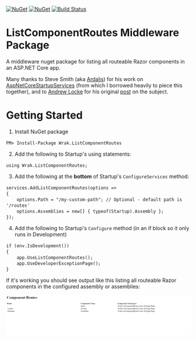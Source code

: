 [![NuGet](https://img.shields.io/nuget/v/Wrak.ListComponentRoutes.svg)](https://www.nuget.org/packages/Wrak.ListComponentRoutes) [![NuGet](https://img.shields.io/nuget/dt/Wrak.ListComponentRoutes.svg)](https://www.nuget.org/packages/Wrak.ListComponentRoutes)
[![Build Status](https://wrakocy.visualstudio.com/ListComponentRoutes/_apis/build/status/wrakocy.ListComponentRoutes?branchName=main)](https://wrakocy.visualstudio.com/ListComponentRoutes/_build/latest?definitionId=3&branchName=main)

# ListComponentRoutes Middleware Package

A middleware nuget package for listing all routeable Razor components in an ASP.NET Core app. 

Many thanks to Steve Smith (aka [Ardalis](https://github.com/ardalis)) for his work on [AspNetCoreStartupServices](https://github.com/ardalis/AspNetCoreStartupServices) (from which I borrowed heavily to piece this together), and to [Andrew Locke](https://andrewlock.net/) for his original [post](https://andrewlock.net/finding-all-routable-components-in-a-webassembly-app/) on the subject.

# Getting Started

1. Install NuGet package

```
PM> Install-Package Wrak.ListComponentRoutes
```
2. Add the following to Startup's using statements:

```
using Wrak.ListComponentRoutes;
```

3. Add the following at the **bottom** of Startup's `ConfigureServices` method:

```
services.AddListComponentRoutes(options =>
{                
    options.Path = "/my-custom-path"; // Optional - default path is '/routes'
    options.Assemblies = new[] { typeof(Startup).Assembly };
});
```
4. Add the following to Startup's `Configure` method (in an if block so it only runs in Development)
```
if (env.IsDevelopment())
{
    app.UseListComponentRoutes();
    app.UseDeveloperExceptionPage();
}
```
If it's working you should see output like this listing all routeable Razor components in the configured assembly or assemblies:

![screenshot](./screenshot.png)

